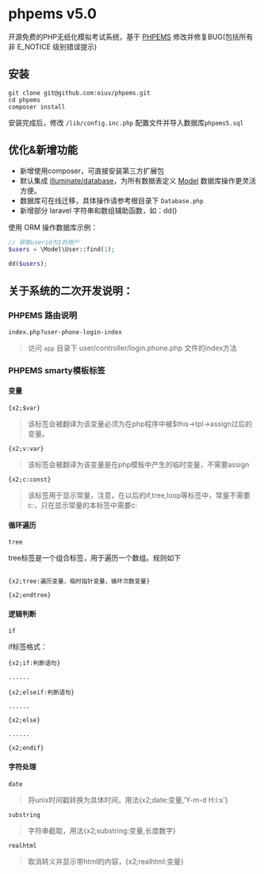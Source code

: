 # phpems v5.0
开源免费的PHP无纸化模拟考试系统，基于 [PHPEMS](http://www.phpems.net) 修改并修复BUG(包括所有非 E_NOTICE 级别错误提示)

## 安装

    git clone git@github.com:oiuv/phpems.git
    cd phpems
    composer install
    
安装完成后，修改 `/lib/config.inc.php` 配置文件并导入数据库`phpems5.sql`


## 优化&新增功能

- 新增使用composer，可直接安装第三方扩展包
- 默认集成 [illuminate/database](https://packagist.org/packages/illuminate/database)，为所有数据表定义 [Model](https://laravel-china.org/docs/laravel/5.6/eloquent/1403) 数据库操作更灵活方便。
- 数据库可在线迁移，具体操作请参考根目录下 `Database.php`
- 新增部分 laravel 字符串和数组辅助函数，如：dd()

使用 ORM 操作数据库示例：
````php
// 获取userid为1的用户
$users = \Model\User::find(1);

dd($users);
````


## 关于系统的二次开发说明：

### PHPEMS 路由说明

    index.php?user-phone-login-index
    
> 访问 `app` 目录下 user/controller/login.phone.php 文件的index方法

### PHPEMS smarty模板标签

#### 变量
    
    {x2;$var}

> 该标签会被翻译为<?php echo 变量; ?>该变量必须为在php程序中被$this->tpl->assign过后的变量。

    {x2;v:var}

> 该标签会被翻译为<?php echo $var; ?>该变量是在php模板中产生的临时变量，不需要assign

    {x2;c:const}

> 该标签用于显示常量，注意，在以后的if,tree,loop等标签中，常量不需要c:，只在显示常量的本标签中需要c:

#### 循环遍历

    tree

tree标签是一个组合标签，用于遍历一个数组。规则如下
````

{x2;tree:遍历变量，临时指针变量，循环次数变量}

{x2;endtree}

````

#### 逻辑判断

    if

if标签格式：
````
{x2;if:判断语句}

......

{x2;elseif:判断语句}

......

{x2;else}

......

{x2;endif}

````

#### 字符处理

    date

> 将unix时间戳转换为具体时间，用法{x2;date:变量,'Y-m-d H:i:s'}

    substring

> 字符串截取，用法{x2;substring:变量,长度数字}

    realhtml

> 取消转义并显示带html的内容，{x2;realhtml:变量}
